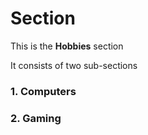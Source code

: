 # Section
This is the **Hobbies** section

It consists of two sub-sections

### 1. Computers
<section description>

### 2. Gaming
<section description>